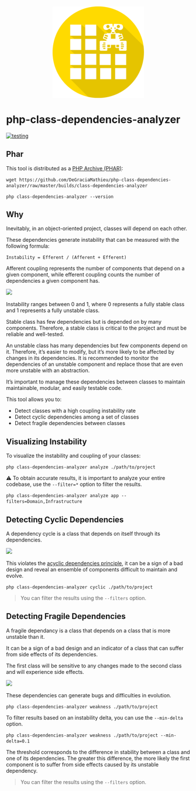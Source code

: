 <p align="center">
<img src="https://github.com/DeGraciaMathieu/php-smelly-code-detector/blob/master/arts/robot.png" width="250">
</p>

# php-class-dependencies-analyzer

[![testing](https://github.com/DeGraciaMathieu/php-coupling-instability-analyzer/actions/workflows/testing.yml/badge.svg)](https://github.com/DeGraciaMathieu/php-coupling-instability-analyzer/actions/workflows/testing.yml)

## Phar
This tool is distributed as a [PHP Archive (PHAR)](https://www.php.net/phar):

```
wget https://github.com/DeGraciaMathieu/php-class-dependencies-analyzer/raw/master/builds/class-dependencies-analyzer
```

```
php class-dependencies-analyzer --version
```

## Why

Inevitably, in an object-oriented project, classes will depend on each other.

These dependencies generate instability that can be measured with the following formula:

```
Instability = Efferent / (Afferent + Efferent)
```

Afferent coupling represents the number of components that depend on a given component, while efferent coupling counts the number of dependencies a given component has.

<img src='https://cdn.laravel-france.com/images/pictures/6aa50c00-414c-4817-928d-c67d1bf996e0.png'>

Instability ranges between 0 and 1, where 0 represents a fully stable class and 1 represents a fully unstable class.

Stable class has few dependencies but is depended on by many components. Therefore, a stable class is critical to the project and must be reliable and well-tested.

An unstable class has many dependencies but few components depend on it. Therefore, it’s easier to modify, but it’s more likely to be affected by changes in its dependencies.
It is recommended to monitor the dependencies of an unstable component and replace those that are even more unstable with an abstraction.

It’s important to manage these dependencies between classes to maintain maintainable, modular, and easily testable code.

This tool allows you to:

- Detect classes with a high coupling instability rate
- Detect cyclic dependencies among a set of classes
- Detect fragile dependencies between classes

## Visualizing Instability

To visualize the instability and coupling of your classes:

```
php class-dependencies-analyzer analyze ./path/to/project
```

⚠️ To obtain accurate results, it is important to analyze your entire codebase, use the `--filter=*` option to filter the results.

```
php class-dependencies-analyzer analyze app --filters=Domain,Infrastructure
```

## Detecting Cyclic Dependencies

A dependency cycle is a class that depends on itself through its dependencies.

<img src='https://cdn.laravel-france.com/images/pictures/34ddeac2-d9ac-4ebb-a54c-48f7940945ca.png'>

This violates the [acyclic dependencies principle](https://en.wikipedia.org/wiki/Acyclic_dependencies_principle), it can be a sign of a bad design and reveal an ensemble of components difficult to maintain and evolve.

```
php class-dependencies-analyzer cyclic ./path/to/project
```

> You can filter the results using the `--filters` option.

## Detecting Fragile Dependencies

A fragile dependancy is a class that depends on a class that is more unstable than it.

It can be a sign of a bad design and an indicator of a class that can suffer from side effects of its dependencies.

The first class will be sensitive to any changes made to the second class and will experience side effects.

<img src='https://cdn.laravel-france.com/images/pictures/c80b59f3-ffad-4609-9364-f8efa4e62c9a.png'>

These dependencies can generate bugs and difficulties in evolution.

```
php class-dependencies-analyzer weakness ./path/to/project
```

To filter results based on an instability delta, you can use the `--min-delta` option.

```
php class-dependencies-analyzer weakness ./path/to/project --min-delta=0.1
```

The threshold corresponds to the difference in stability between a class and one of its dependencies. The greater this difference, the more likely the first component is to suffer from side effects caused by its unstable dependency.

> You can filter the results using the `--filters` option.
